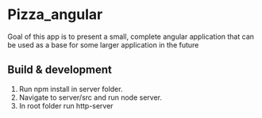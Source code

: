 # Pizza_angular
Goal of this app is to present a small, complete angular application that can be used as a base for some larger application in the future

## Build & development

1. Run npm install in server folder.
2. Navigate to server/src and run node server.
3. In root folder run http-server
